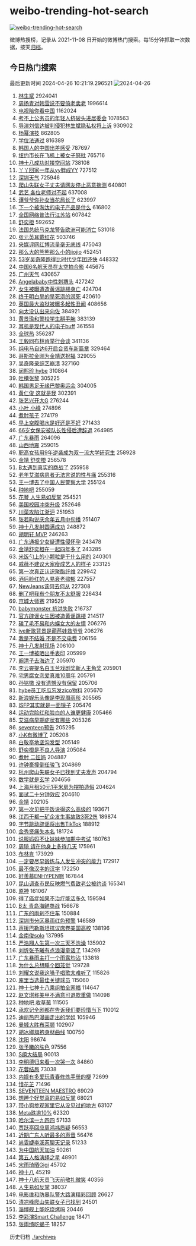 # weibo-trending-hot-search

[![weibo-trending-hot-search](https://github.com/ameizi/weibo-trending-hot-search/actions/workflows/ci.yml/badge.svg)](https://github.com/ameizi/weibo-trending-hot-search/actions/workflows/ci.yml)

微博热搜榜，记录从 2021-11-08 日开始的微博热门搜索。每15分钟抓取一次数据，按天[归档](./archives)。

## 今日热门搜索

<!-- BEGIN --> 
最后更新时间 2024-04-26 10:21:19.296521 
![2024-04-26](https://imgs-storage.s3.us-east-005.backblazeb2.com/20240426/2024-04-26.png?versionId=4_z8fbbed132d73df8689c40f13_f1061c69935e7f0d9_d20240426_m022119_c005_v0501000_t0046_u01714098079230) 
1. [林生斌](https://s.weibo.com/weibo?q=%E6%9E%97%E7%94%9F%E6%96%8C&t=31&band_rank=2&Refer=top) 2924041
1. [周扬青对韩雪说不要倚老卖老](https://s.weibo.com/weibo?q=%23%E5%91%A8%E6%89%AC%E9%9D%92%E5%AF%B9%E9%9F%A9%E9%9B%AA%E8%AF%B4%E4%B8%8D%E8%A6%81%E5%80%9A%E8%80%81%E5%8D%96%E8%80%81%23&t=31&band_rank=1&Refer=top) 1996614
1. [电视陪你看中国](https://s.weibo.com/weibo?q=%23%E7%94%B5%E8%A7%86%E9%99%AA%E4%BD%A0%E7%9C%8B%E4%B8%AD%E5%9B%BD%23&t=31&band_rank=3&Refer=top) 1162024
1. [考不上公务员的年轻人挤破头进居委会](https://s.weibo.com/weibo?q=%23%E8%80%83%E4%B8%8D%E4%B8%8A%E5%85%AC%E5%8A%A1%E5%91%98%E7%9A%84%E5%B9%B4%E8%BD%BB%E4%BA%BA%E6%8C%A4%E7%A0%B4%E5%A4%B4%E8%BF%9B%E5%B1%85%E5%A7%94%E4%BC%9A%23&t=31&band_rank=22&Refer=top) 1078563
1. [导演刘信达被判侵犯林生斌隐私权将上诉](https://s.weibo.com/weibo?q=%23%E5%AF%BC%E6%BC%94%E5%88%98%E4%BF%A1%E8%BE%BE%E8%A2%AB%E5%88%A4%E4%BE%B5%E7%8A%AF%E6%9E%97%E7%94%9F%E6%96%8C%E9%9A%90%E7%A7%81%E6%9D%83%E5%B0%86%E4%B8%8A%E8%AF%89%23&t=31&band_rank=4&Refer=top) 930902
1. [杨幂演技](https://s.weibo.com/weibo?q=%E6%9D%A8%E5%B9%82%E6%BC%94%E6%8A%80&t=31&band_rank=1&Refer=top) 862805
1. [学位法通过](https://s.weibo.com/weibo?q=%23%E5%AD%A6%E4%BD%8D%E6%B3%95%E9%80%9A%E8%BF%87%23&t=31&band_rank=16&Refer=top) 816389
1. [韩国人的中国出差感受](https://s.weibo.com/weibo?q=%E9%9F%A9%E5%9B%BD%E4%BA%BA%E7%9A%84%E4%B8%AD%E5%9B%BD%E5%87%BA%E5%B7%AE%E6%84%9F%E5%8F%97&t=31&band_rank=11&Refer=top) 787697
1. [纽约市长在飞机上被女子怒批](https://s.weibo.com/weibo?q=%23%E7%BA%BD%E7%BA%A6%E5%B8%82%E9%95%BF%E5%9C%A8%E9%A3%9E%E6%9C%BA%E4%B8%8A%E8%A2%AB%E5%A5%B3%E5%AD%90%E6%80%92%E6%89%B9%23&t=31&band_rank=18&Refer=top) 765716
1. [神十八成功对接空间站](https://s.weibo.com/weibo?q=%23%E7%A5%9E%E5%8D%81%E5%85%AB%E6%88%90%E5%8A%9F%E5%AF%B9%E6%8E%A5%E7%A9%BA%E9%97%B4%E7%AB%99%23&t=31&band_rank=35&Refer=top) 738108
1. [丫丫回家一年从yy胖成YY](https://s.weibo.com/weibo?q=%23%E4%B8%AB%E4%B8%AB%E5%9B%9E%E5%AE%B6%E4%B8%80%E5%B9%B4%E4%BB%8Eyy%E8%83%96%E6%88%90YY%23&t=31&band_rank=18&Refer=top) 727512
1. [深圳天气](https://s.weibo.com/weibo?q=%E6%B7%B1%E5%9C%B3%E5%A4%A9%E6%B0%94&t=31&band_rank=5&Refer=top) 725946
1. [爬山失联女子丈夫请网友停止恶意揣测](https://s.weibo.com/weibo?q=%23%E7%88%AC%E5%B1%B1%E5%A4%B1%E8%81%94%E5%A5%B3%E5%AD%90%E4%B8%88%E5%A4%AB%E8%AF%B7%E7%BD%91%E5%8F%8B%E5%81%9C%E6%AD%A2%E6%81%B6%E6%84%8F%E6%8F%A3%E6%B5%8B%23&t=31&band_rank=5&Refer=top) 640801
1. [武艺 各位老师对不起](https://s.weibo.com/weibo?q=%E6%AD%A6%E8%89%BA%20%E5%90%84%E4%BD%8D%E8%80%81%E5%B8%88%E5%AF%B9%E4%B8%8D%E8%B5%B7&t=31&band_rank=2&Refer=top) 637008
1. [谭爷爷你孙女当花局长了](https://s.weibo.com/weibo?q=%23%E8%B0%AD%E7%88%B7%E7%88%B7%E4%BD%A0%E5%AD%99%E5%A5%B3%E5%BD%93%E8%8A%B1%E5%B1%80%E9%95%BF%E4%BA%86%23&t=31&band_rank=44&Refer=top) 623997
1. [下一个被淘汰的电子产品是什么](https://s.weibo.com/weibo?q=%23%E4%B8%8B%E4%B8%80%E4%B8%AA%E8%A2%AB%E6%B7%98%E6%B1%B0%E7%9A%84%E7%94%B5%E5%AD%90%E4%BA%A7%E5%93%81%E6%98%AF%E4%BB%80%E4%B9%88%23&t=31&band_rank=7&Refer=top) 616802
1. [全国网络普法行江苏站](https://s.weibo.com/weibo?q=%23%E5%85%A8%E5%9B%BD%E7%BD%91%E7%BB%9C%E6%99%AE%E6%B3%95%E8%A1%8C%E6%B1%9F%E8%8B%8F%E7%AB%99%23&t=31&band_rank=3&Refer=top) 607842
1. [舒奕橙](https://s.weibo.com/weibo?q=%E8%88%92%E5%A5%95%E6%A9%99&t=31&band_rank=18&Refer=top) 592652
1. [法国总统马克龙警告欧洲可能消亡](https://s.weibo.com/weibo?q=%23%E6%B3%95%E5%9B%BD%E6%80%BB%E7%BB%9F%E9%A9%AC%E5%85%8B%E9%BE%99%E8%AD%A6%E5%91%8A%E6%AC%A7%E6%B4%B2%E5%8F%AF%E8%83%BD%E6%B6%88%E4%BA%A1%23&t=31&band_rank=4&Refer=top) 531018
1. [张元英耳戴红花](https://s.weibo.com/weibo?q=%23%E5%BC%A0%E5%85%83%E8%8B%B1%E8%80%B3%E6%88%B4%E7%BA%A2%E8%8A%B1%23&t=31&band_rank=6&Refer=top) 503746
1. [央媒评网红博流量毫无底线](https://s.weibo.com/weibo?q=%23%E5%A4%AE%E5%AA%92%E8%AF%84%E7%BD%91%E7%BA%A2%E5%8D%9A%E6%B5%81%E9%87%8F%E6%AF%AB%E6%97%A0%E5%BA%95%E7%BA%BF%23&t=31&band_rank=29&Refer=top) 475043
1. [那么大的熊熊那么小的jiojio](https://s.weibo.com/weibo?q=%23%E9%82%A3%E4%B9%88%E5%A4%A7%E7%9A%84%E7%86%8A%E7%86%8A%E9%82%A3%E4%B9%88%E5%B0%8F%E7%9A%84jiojio%23&t=31&band_rank=48&Refer=top) 452451
1. [53岁吴奇隆跑得比时代少年团还快](https://s.weibo.com/weibo?q=%2353%E5%B2%81%E5%90%B4%E5%A5%87%E9%9A%86%E8%B7%91%E5%BE%97%E6%AF%94%E6%97%B6%E4%BB%A3%E5%B0%91%E5%B9%B4%E5%9B%A2%E8%BF%98%E5%BF%AB%23&t=31&band_rank=8&Refer=top) 448332
1. [中国6名航天员在太空拍合影](https://s.weibo.com/weibo?q=%23%E4%B8%AD%E5%9B%BD6%E5%90%8D%E8%88%AA%E5%A4%A9%E5%91%98%E5%9C%A8%E5%A4%AA%E7%A9%BA%E6%8B%8D%E5%90%88%E5%BD%B1%23&t=31&band_rank=20&Refer=top) 445675
1. [广州天气](https://s.weibo.com/weibo?q=%E5%B9%BF%E5%B7%9E%E5%A4%A9%E6%B0%94&t=31&band_rank=14&Refer=top) 430657
1. [Angelababy中性刺猬头](https://s.weibo.com/weibo?q=%23Angelababy%E4%B8%AD%E6%80%A7%E5%88%BA%E7%8C%AC%E5%A4%B4%23&t=31&band_rank=11&Refer=top) 427242
1. [女生被曝遭造黄谣跳楼身亡](https://s.weibo.com/weibo?q=%23%E5%A5%B3%E7%94%9F%E8%A2%AB%E6%9B%9D%E9%81%AD%E9%80%A0%E9%BB%84%E8%B0%A3%E8%B7%B3%E6%A5%BC%E8%BA%AB%E4%BA%A1%23&t=31&band_rank=11&Refer=top) 424704
1. [终于明白旱的旱死涝的涝死](https://s.weibo.com/weibo?q=%23%E7%BB%88%E4%BA%8E%E6%98%8E%E7%99%BD%E6%97%B1%E7%9A%84%E6%97%B1%E6%AD%BB%E6%B6%9D%E7%9A%84%E6%B6%9D%E6%AD%BB%23&t=31&band_rank=12&Refer=top) 420610
1. [英国最大监狱被曝多起性丑闻](https://s.weibo.com/weibo?q=%23%E8%8B%B1%E5%9B%BD%E6%9C%80%E5%A4%A7%E7%9B%91%E7%8B%B1%E8%A2%AB%E6%9B%9D%E5%A4%9A%E8%B5%B7%E6%80%A7%E4%B8%91%E9%97%BB%23&t=31&band_rank=50&Refer=top) 408656
1. [向太没认出来向佐](https://s.weibo.com/weibo?q=%23%E5%90%91%E5%A4%AA%E6%B2%A1%E8%AE%A4%E5%87%BA%E6%9D%A5%E5%90%91%E4%BD%90%23&t=31&band_rank=13&Refer=top) 384921
1. [黄景瑜和警校学生掰手腕](https://s.weibo.com/weibo?q=%23%E9%BB%84%E6%99%AF%E7%91%9C%E5%92%8C%E8%AD%A6%E6%A0%A1%E5%AD%A6%E7%94%9F%E6%8E%B0%E6%89%8B%E8%85%95%23&t=31&band_rank=18&Refer=top) 383139
1. [耳机是现代人的电子buff](https://s.weibo.com/weibo?q=%23%E8%80%B3%E6%9C%BA%E6%98%AF%E7%8E%B0%E4%BB%A3%E4%BA%BA%E7%9A%84%E7%94%B5%E5%AD%90buff%23&t=31&band_rank=13&Refer=top) 361558
1. [全球热](https://s.weibo.com/weibo?q=%E5%85%A8%E7%90%83%E7%83%AD&t=31&band_rank=14&Refer=top) 356287
1. [王毅同布林肯举行会谈](https://s.weibo.com/weibo?q=%23%E7%8E%8B%E6%AF%85%E5%90%8C%E5%B8%83%E6%9E%97%E8%82%AF%E4%B8%BE%E8%A1%8C%E4%BC%9A%E8%B0%88%23&t=31&band_rank=50&Refer=top) 341136
1. [纯电马自达6开启合资车新篇章](https://s.weibo.com/weibo?q=%23%E7%BA%AF%E7%94%B5%E9%A9%AC%E8%87%AA%E8%BE%BE6%E5%BC%80%E5%90%AF%E5%90%88%E8%B5%84%E8%BD%A6%E6%96%B0%E7%AF%87%E7%AB%A0%23&t=31&band_rank=17&Refer=top) 329464
1. [哥斯拉金刚为金靖送祝福](https://s.weibo.com/weibo?q=%23%E5%93%A5%E6%96%AF%E6%8B%89%E9%87%91%E5%88%9A%E4%B8%BA%E9%87%91%E9%9D%96%E9%80%81%E7%A5%9D%E7%A6%8F%23&t=31&band_rank=15&Refer=top) 329055
1. [吴奇隆录综艺崩溃](https://s.weibo.com/weibo?q=%23%E5%90%B4%E5%A5%87%E9%9A%86%E5%BD%95%E7%BB%BC%E8%89%BA%E5%B4%A9%E6%BA%83%23&t=31&band_rank=27&Refer=top) 327160
1. [闵熙珍 hybe](https://s.weibo.com/weibo?q=%E9%97%B5%E7%86%99%E7%8F%8D%20hybe&t=31&band_rank=17&Refer=top) 310864
1. [吐槽张黎](https://s.weibo.com/weibo?q=%E5%90%90%E6%A7%BD%E5%BC%A0%E9%BB%8E&t=31&band_rank=7&Refer=top) 305225
1. [韩国男足无缘巴黎奥运会](https://s.weibo.com/weibo?q=%23%E9%9F%A9%E5%9B%BD%E7%94%B7%E8%B6%B3%E6%97%A0%E7%BC%98%E5%B7%B4%E9%BB%8E%E5%A5%A5%E8%BF%90%E4%BC%9A%23&t=31&band_rank=45&Refer=top) 304005
1. [黄仁俊 这就是我](https://s.weibo.com/weibo?q=%E9%BB%84%E4%BB%81%E4%BF%8A%20%E8%BF%99%E5%B0%B1%E6%98%AF%E6%88%91&t=31&band_rank=8&Refer=top) 302391
1. [张艺兴开大G](https://s.weibo.com/weibo?q=%23%E5%BC%A0%E8%89%BA%E5%85%B4%E5%BC%80%E5%A4%A7G%23&t=31&band_rank=12&Refer=top) 276244
1. [小叶 小峰](https://s.weibo.com/weibo?q=%E5%B0%8F%E5%8F%B6%20%E5%B0%8F%E5%B3%B0&t=31&band_rank=41&Refer=top) 274896
1. [煮肘孩子](https://s.weibo.com/weibo?q=%E7%85%AE%E8%82%98%E5%AD%A9%E5%AD%90&t=31&band_rank=13&Refer=top) 274179
1. [早上空腹喝水是好还是不好](https://s.weibo.com/weibo?q=%23%E6%97%A9%E4%B8%8A%E7%A9%BA%E8%85%B9%E5%96%9D%E6%B0%B4%E6%98%AF%E5%A5%BD%E8%BF%98%E6%98%AF%E4%B8%8D%E5%A5%BD%23&t=31&band_rank=21&Refer=top) 271433
1. [66岁女保安被队长性侵后遭辞退](https://s.weibo.com/weibo?q=%2366%E5%B2%81%E5%A5%B3%E4%BF%9D%E5%AE%89%E8%A2%AB%E9%98%9F%E9%95%BF%E6%80%A7%E4%BE%B5%E5%90%8E%E9%81%AD%E8%BE%9E%E9%80%80%23&t=31&band_rank=23&Refer=top) 264985
1. [广东暴雨](https://s.weibo.com/weibo?q=%23%E5%B9%BF%E4%B8%9C%E6%9A%B4%E9%9B%A8%23&t=31&band_rank=22&Refer=top) 264096
1. [山西地震](https://s.weibo.com/weibo?q=%E5%B1%B1%E8%A5%BF%E5%9C%B0%E9%9C%87&t=31&band_rank=9&Refer=top) 259015
1. [职高女孩用9年逆袭成为双一流大学研究生](https://s.weibo.com/weibo?q=%23%E8%81%8C%E9%AB%98%E5%A5%B3%E5%AD%A9%E7%94%A89%E5%B9%B4%E9%80%86%E8%A2%AD%E6%88%90%E4%B8%BA%E5%8F%8C%E4%B8%80%E6%B5%81%E5%A4%A7%E5%AD%A6%E7%A0%94%E7%A9%B6%E7%94%9F%23&t=31&band_rank=10&Refer=top) 258928
1. [金靖 舒奕橙](https://s.weibo.com/weibo?q=%E9%87%91%E9%9D%96%20%E8%88%92%E5%A5%95%E6%A9%99&t=31&band_rank=13&Refer=top) 256578
1. [B太遇到真实的商战了](https://s.weibo.com/weibo?q=%23B%E5%A4%AA%E9%81%87%E5%88%B0%E7%9C%9F%E5%AE%9E%E7%9A%84%E5%95%86%E6%88%98%E4%BA%86%23&t=31&band_rank=14&Refer=top) 255958
1. [老年艾滋病患者无法言说的性与痛](https://s.weibo.com/weibo?q=%23%E8%80%81%E5%B9%B4%E8%89%BE%E6%BB%8B%E7%97%85%E6%82%A3%E8%80%85%E6%97%A0%E6%B3%95%E8%A8%80%E8%AF%B4%E7%9A%84%E6%80%A7%E4%B8%8E%E7%97%9B%23&t=31&band_rank=15&Refer=top) 255316
1. [王一博去了中国人民警察大学](https://s.weibo.com/weibo?q=%23%E7%8E%8B%E4%B8%80%E5%8D%9A%E5%8E%BB%E4%BA%86%E4%B8%AD%E5%9B%BD%E4%BA%BA%E6%B0%91%E8%AD%A6%E5%AF%9F%E5%A4%A7%E5%AD%A6%23&t=31&band_rank=16&Refer=top) 255124
1. [种地吧](https://s.weibo.com/weibo?q=%E7%A7%8D%E5%9C%B0%E5%90%A7&t=31&band_rank=25&Refer=top) 255059
1. [花琴 人生易如反掌](https://s.weibo.com/weibo?q=%E8%8A%B1%E7%90%B4%20%E4%BA%BA%E7%94%9F%E6%98%93%E5%A6%82%E5%8F%8D%E6%8E%8C&t=31&band_rank=17&Refer=top) 254521
1. [美国校园冲突升级](https://s.weibo.com/weibo?q=%23%E7%BE%8E%E5%9B%BD%E6%A0%A1%E5%9B%AD%E5%86%B2%E7%AA%81%E5%8D%87%E7%BA%A7%23&t=31&band_rank=38&Refer=top) 252646
1. [川菜攻陷江浙沪](https://s.weibo.com/weibo?q=%23%E5%B7%9D%E8%8F%9C%E6%94%BB%E9%99%B7%E6%B1%9F%E6%B5%99%E6%B2%AA%23&t=31&band_rank=23&Refer=top) 251953
1. [张若昀说庆余年五月中旬播](https://s.weibo.com/weibo?q=%23%E5%BC%A0%E8%8B%A5%E6%98%80%E8%AF%B4%E5%BA%86%E4%BD%99%E5%B9%B4%E4%BA%94%E6%9C%88%E4%B8%AD%E6%97%AC%E6%92%AD%23&t=31&band_rank=45&Refer=top) 251407
1. [神十八发射圆满成功](https://s.weibo.com/weibo?q=%E7%A5%9E%E5%8D%81%E5%85%AB%E5%8F%91%E5%B0%84%E5%9C%86%E6%BB%A1%E6%88%90%E5%8A%9F&t=31&band_rank=19&Refer=top) 248872
1. [胡明轩 MVP](https://s.weibo.com/weibo?q=%E8%83%A1%E6%98%8E%E8%BD%A9%20MVP&t=31&band_rank=20&Refer=top) 246263
1. [广东通报少女疑遭性侵怀孕](https://s.weibo.com/weibo?q=%23%E5%B9%BF%E4%B8%9C%E9%80%9A%E6%8A%A5%E5%B0%91%E5%A5%B3%E7%96%91%E9%81%AD%E6%80%A7%E4%BE%B5%E6%80%80%E5%AD%95%23&t=31&band_rank=23&Refer=top) 243478
1. [金靖舒奕橙在一起四年多了](https://s.weibo.com/weibo?q=%23%E9%87%91%E9%9D%96%E8%88%92%E5%A5%95%E6%A9%99%E5%9C%A8%E4%B8%80%E8%B5%B7%E5%9B%9B%E5%B9%B4%E5%A4%9A%E4%BA%86%23&t=31&band_rank=21&Refer=top) 243285
1. [米饭勺上的小颗粒是干什么用的](https://s.weibo.com/weibo?q=%23%E7%B1%B3%E9%A5%AD%E5%8B%BA%E4%B8%8A%E7%9A%84%E5%B0%8F%E9%A2%97%E7%B2%92%E6%98%AF%E5%B9%B2%E4%BB%80%E4%B9%88%E7%94%A8%E7%9A%84%23&t=31&band_rank=24&Refer=top) 240301
1. [戚薇不建议大家瘦成艺人的样子](https://s.weibo.com/weibo?q=%23%E6%88%9A%E8%96%87%E4%B8%8D%E5%BB%BA%E8%AE%AE%E5%A4%A7%E5%AE%B6%E7%98%A6%E6%88%90%E8%89%BA%E4%BA%BA%E7%9A%84%E6%A0%B7%E5%AD%90%23&t=31&band_rank=22&Refer=top) 233125
1. [第一次真正认识聚酯纤维](https://s.weibo.com/weibo?q=%23%E7%AC%AC%E4%B8%80%E6%AC%A1%E7%9C%9F%E6%AD%A3%E8%AE%A4%E8%AF%86%E8%81%9A%E9%85%AF%E7%BA%A4%E7%BB%B4%23&t=31&band_rank=23&Refer=top) 229942
1. [酒后脸红的人易衰老抑郁](https://s.weibo.com/weibo?q=%23%E9%85%92%E5%90%8E%E8%84%B8%E7%BA%A2%E7%9A%84%E4%BA%BA%E6%98%93%E8%A1%B0%E8%80%81%E6%8A%91%E9%83%81%23&t=31&band_rank=24&Refer=top) 227557
1. [NewJeans该何去何从](https://s.weibo.com/weibo?q=%23NewJeans%E8%AF%A5%E4%BD%95%E5%8E%BB%E4%BD%95%E4%BB%8E%23&t=31&band_rank=28&Refer=top) 227308
1. [删了吧我有个朋友不太舒服](https://s.weibo.com/weibo?q=%23%E5%88%A0%E4%BA%86%E5%90%A7%E6%88%91%E6%9C%89%E4%B8%AA%E6%9C%8B%E5%8F%8B%E4%B8%8D%E5%A4%AA%E8%88%92%E6%9C%8D%23&t=31&band_rank=25&Refer=top) 226434
1. [京城大师赛](https://s.weibo.com/weibo?q=%E4%BA%AC%E5%9F%8E%E5%A4%A7%E5%B8%88%E8%B5%9B&t=31&band_rank=20&Refer=top) 219529
1. [babymonster 抗洪失败](https://s.weibo.com/weibo?q=babymonster%20%E6%8A%97%E6%B4%AA%E5%A4%B1%E8%B4%A5&t=31&band_rank=26&Refer=top) 216737
1. [官方辟谣女生因被造黄谣跳楼](https://s.weibo.com/weibo?q=%23%E5%AE%98%E6%96%B9%E8%BE%9F%E8%B0%A3%E5%A5%B3%E7%94%9F%E5%9B%A0%E8%A2%AB%E9%80%A0%E9%BB%84%E8%B0%A3%E8%B7%B3%E6%A5%BC%23&t=31&band_rank=26&Refer=top) 214517
1. [磕了毛不易和内娱女大的友情](https://s.weibo.com/weibo?q=%23%E7%A3%95%E4%BA%86%E6%AF%9B%E4%B8%8D%E6%98%93%E5%92%8C%E5%86%85%E5%A8%B1%E5%A5%B3%E5%A4%A7%E7%9A%84%E5%8F%8B%E6%83%85%23&t=31&band_rank=27&Refer=top) 206276
1. [ive新歌背景是葫芦娃救爷爷](https://s.weibo.com/weibo?q=%23ive%E6%96%B0%E6%AD%8C%E8%83%8C%E6%99%AF%E6%98%AF%E8%91%AB%E8%8A%A6%E5%A8%83%E6%95%91%E7%88%B7%E7%88%B7%23&t=31&band_rank=28&Refer=top) 206276
1. [我是不结婚 不是不交电费](https://s.weibo.com/weibo?q=%E6%88%91%E6%98%AF%E4%B8%8D%E7%BB%93%E5%A9%9A%20%E4%B8%8D%E6%98%AF%E4%B8%8D%E4%BA%A4%E7%94%B5%E8%B4%B9&t=31&band_rank=29&Refer=top) 206156
1. [神十八发射现场](https://s.weibo.com/weibo?q=%23%E7%A5%9E%E5%8D%81%E5%85%AB%E5%8F%91%E5%B0%84%E7%8E%B0%E5%9C%BA%23&t=31&band_rank=30&Refer=top) 206100
1. [王一博被晒出手表印](https://s.weibo.com/weibo?q=%23%E7%8E%8B%E4%B8%80%E5%8D%9A%E8%A2%AB%E6%99%92%E5%87%BA%E6%89%8B%E8%A1%A8%E5%8D%B0%23&t=31&band_rank=31&Refer=top) 205999
1. [阚清子去海边了](https://s.weibo.com/weibo?q=%23%E9%98%9A%E6%B8%85%E5%AD%90%E5%8E%BB%E6%B5%B7%E8%BE%B9%E4%BA%86%23&t=31&band_rank=32&Refer=top) 205970
1. [李云霄提名白玉兰戏剧奖新人主角奖](https://s.weibo.com/weibo?q=%23%E6%9D%8E%E4%BA%91%E9%9C%84%E6%8F%90%E5%90%8D%E7%99%BD%E7%8E%89%E5%85%B0%E6%88%8F%E5%89%A7%E5%A5%96%E6%96%B0%E4%BA%BA%E4%B8%BB%E8%A7%92%E5%A5%96%23&t=31&band_rank=33&Refer=top) 205901
1. [宅男腐女恋爱真难10周年](https://s.weibo.com/weibo?q=%E5%AE%85%E7%94%B7%E8%85%90%E5%A5%B3%E6%81%8B%E7%88%B1%E7%9C%9F%E9%9A%BE10%E5%91%A8%E5%B9%B4&t=31&band_rank=34&Refer=top) 205791
1. [孙铭徽 没有遗憾没有保留](https://s.weibo.com/weibo?q=%E5%AD%99%E9%93%AD%E5%BE%BD%20%E6%B2%A1%E6%9C%89%E9%81%97%E6%86%BE%E6%B2%A1%E6%9C%89%E4%BF%9D%E7%95%99&t=31&band_rank=35&Refer=top) 205706
1. [hybe员工吃瓜忘发zico物料](https://s.weibo.com/weibo?q=hybe%E5%91%98%E5%B7%A5%E5%90%83%E7%93%9C%E5%BF%98%E5%8F%91zico%E7%89%A9%E6%96%99&t=31&band_rank=36&Refer=top) 205670
1. [新浪娱乐头像是李现周雨彤](https://s.weibo.com/weibo?q=%23%E6%96%B0%E6%B5%AA%E5%A8%B1%E4%B9%90%E5%A4%B4%E5%83%8F%E6%98%AF%E6%9D%8E%E7%8E%B0%E5%91%A8%E9%9B%A8%E5%BD%A4%23&t=31&band_rank=37&Refer=top) 205565
1. [ISFP其实就是一面镜子](https://s.weibo.com/weibo?q=%23ISFP%E5%85%B6%E5%AE%9E%E5%B0%B1%E6%98%AF%E4%B8%80%E9%9D%A2%E9%95%9C%E5%AD%90%23&t=31&band_rank=38&Refer=top) 205476
1. [运动完脸红和脸白的人谁更健康](https://s.weibo.com/weibo?q=%23%E8%BF%90%E5%8A%A8%E5%AE%8C%E8%84%B8%E7%BA%A2%E5%92%8C%E8%84%B8%E7%99%BD%E7%9A%84%E4%BA%BA%E8%B0%81%E6%9B%B4%E5%81%A5%E5%BA%B7%23&t=31&band_rank=39&Refer=top) 205466
1. [艾滋病早期症状有哪些](https://s.weibo.com/weibo?q=%23%E8%89%BE%E6%BB%8B%E7%97%85%E6%97%A9%E6%9C%9F%E7%97%87%E7%8A%B6%E6%9C%89%E5%93%AA%E4%BA%9B%23&t=31&band_rank=40&Refer=top) 205326
1. [seventeen预告](https://s.weibo.com/weibo?q=seventeen%E9%A2%84%E5%91%8A&t=31&band_rank=41&Refer=top) 205295
1. [小K有微博了](https://s.weibo.com/weibo?q=%E5%B0%8FK%E6%9C%89%E5%BE%AE%E5%8D%9A%E4%BA%86&t=31&band_rank=42&Refer=top) 205208
1. [白敬亭地垄沟发型](https://s.weibo.com/weibo?q=%23%E7%99%BD%E6%95%AC%E4%BA%AD%E5%9C%B0%E5%9E%84%E6%B2%9F%E5%8F%91%E5%9E%8B%23&t=31&band_rank=43&Refer=top) 205149
1. [舒奕橙是不良人导演](https://s.weibo.com/weibo?q=%E8%88%92%E5%A5%95%E6%A9%99%E6%98%AF%E4%B8%8D%E8%89%AF%E4%BA%BA%E5%AF%BC%E6%BC%94&t=31&band_rank=44&Refer=top) 205084
1. [煮肘 二妞妈](https://s.weibo.com/weibo?q=%E7%85%AE%E8%82%98%20%E4%BA%8C%E5%A6%9E%E5%A6%88&t=31&band_rank=46&Refer=top) 204887
1. [许钟豪撞倒任骏飞](https://s.weibo.com/weibo?q=%23%E8%AE%B8%E9%92%9F%E8%B1%AA%E6%92%9E%E5%80%92%E4%BB%BB%E9%AA%8F%E9%A3%9E%23&t=31&band_rank=47&Refer=top) 204869
1. [杭州爬山失联女子已找到丈夫发声](https://s.weibo.com/weibo?q=%23%E6%9D%AD%E5%B7%9E%E7%88%AC%E5%B1%B1%E5%A4%B1%E8%81%94%E5%A5%B3%E5%AD%90%E5%B7%B2%E6%89%BE%E5%88%B0%E4%B8%88%E5%A4%AB%E5%8F%91%E5%A3%B0%23&t=31&band_rank=48&Refer=top) 204794
1. [数学就是玄学](https://s.weibo.com/weibo?q=%E6%95%B0%E5%AD%A6%E5%B0%B1%E6%98%AF%E7%8E%84%E5%AD%A6&t=31&band_rank=49&Refer=top) 204656
1. [上海月租50元1平米房为摆拍造假](https://s.weibo.com/weibo?q=%23%E4%B8%8A%E6%B5%B7%E6%9C%88%E7%A7%9F50%E5%85%831%E5%B9%B3%E7%B1%B3%E6%88%BF%E4%B8%BA%E6%91%86%E6%8B%8D%E9%80%A0%E5%81%87%23&t=31&band_rank=50&Refer=top) 204624
1. [面试二十分钟效应](https://s.weibo.com/weibo?q=%E9%9D%A2%E8%AF%95%E4%BA%8C%E5%8D%81%E5%88%86%E9%92%9F%E6%95%88%E5%BA%94&t=31&band_rank=27&Refer=top) 204610
1. [金靖](https://s.weibo.com/weibo?q=%E9%87%91%E9%9D%96&t=31&band_rank=28&Refer=top) 202105
1. [第一次见把干饭说得这么高级的](https://s.weibo.com/weibo?q=%23%E7%AC%AC%E4%B8%80%E6%AC%A1%E8%A7%81%E6%8A%8A%E5%B9%B2%E9%A5%AD%E8%AF%B4%E5%BE%97%E8%BF%99%E4%B9%88%E9%AB%98%E7%BA%A7%E7%9A%84%23&t=31&band_rank=30&Refer=top) 193671
1. [江西于都一矿企发生事故致3死2伤](https://s.weibo.com/weibo?q=%23%E6%B1%9F%E8%A5%BF%E4%BA%8E%E9%83%BD%E4%B8%80%E7%9F%BF%E4%BC%81%E5%8F%91%E7%94%9F%E4%BA%8B%E6%95%85%E8%87%B43%E6%AD%BB2%E4%BC%A4%23&t=31&band_rank=31&Refer=top) 189874
1. [字节跳动辟谣将出售TikTok](https://s.weibo.com/weibo?q=%23%E5%AD%97%E8%8A%82%E8%B7%B3%E5%8A%A8%E8%BE%9F%E8%B0%A3%E5%B0%86%E5%87%BA%E5%94%AETikTok%23&t=31&band_rank=32&Refer=top) 188912
1. [金秀贤痛失本名](https://s.weibo.com/weibo?q=%23%E9%87%91%E7%A7%80%E8%B4%A4%E7%97%9B%E5%A4%B1%E6%9C%AC%E5%90%8D%23&t=31&band_rank=29&Refer=top) 181724
1. [说服妈妈不让妹妹参加期中考试](https://s.weibo.com/weibo?q=%23%E8%AF%B4%E6%9C%8D%E5%A6%88%E5%A6%88%E4%B8%8D%E8%AE%A9%E5%A6%B9%E5%A6%B9%E5%8F%82%E5%8A%A0%E6%9C%9F%E4%B8%AD%E8%80%83%E8%AF%95%23&t=31&band_rank=31&Refer=top) 180763
1. [周琦 请在他身上多待几天](https://s.weibo.com/weibo?q=%E5%91%A8%E7%90%A6%20%E8%AF%B7%E5%9C%A8%E4%BB%96%E8%BA%AB%E4%B8%8A%E5%A4%9A%E5%BE%85%E5%87%A0%E5%A4%A9&t=31&band_rank=32&Refer=top) 175961
1. [布林肯](https://s.weibo.com/weibo?q=%E5%B8%83%E6%9E%97%E8%82%AF&t=31&band_rank=34&Refer=top) 173929
1. [一定要尽早锻炼与人发生冲突的能力](https://s.weibo.com/weibo?q=%23%E4%B8%80%E5%AE%9A%E8%A6%81%E5%B0%BD%E6%97%A9%E9%94%BB%E7%82%BC%E4%B8%8E%E4%BA%BA%E5%8F%91%E7%94%9F%E5%86%B2%E7%AA%81%E7%9A%84%E8%83%BD%E5%8A%9B%23&t=31&band_rank=35&Refer=top) 172917
1. [最不像汉字的汉字](https://s.weibo.com/weibo?q=%E6%9C%80%E4%B8%8D%E5%83%8F%E6%B1%89%E5%AD%97%E7%9A%84%E6%B1%89%E5%AD%97&t=31&band_rank=31&Refer=top) 172250
1. [好羡慕ENHYPEN啊](https://s.weibo.com/weibo?q=%E5%A5%BD%E7%BE%A1%E6%85%95ENHYPEN%E5%95%8A&t=31&band_rank=32&Refer=top) 167844
1. [昆山调查市民反映燃气费致老公被约谈](https://s.weibo.com/weibo?q=%23%E6%98%86%E5%B1%B1%E8%B0%83%E6%9F%A5%E5%B8%82%E6%B0%91%E5%8F%8D%E6%98%A0%E7%87%83%E6%B0%94%E8%B4%B9%E8%87%B4%E8%80%81%E5%85%AC%E8%A2%AB%E7%BA%A6%E8%B0%88%23&t=31&band_rank=38&Refer=top) 165341
1. [原神](https://s.weibo.com/weibo?q=%23%E5%8E%9F%E7%A5%9E%23&t=31&band_rank=24&Refer=top) 161067
1. [得了癌症如果不治疗能活多久](https://s.weibo.com/weibo?q=%23%E5%BE%97%E4%BA%86%E7%99%8C%E7%97%87%E5%A6%82%E6%9E%9C%E4%B8%8D%E6%B2%BB%E7%96%97%E8%83%BD%E6%B4%BB%E5%A4%9A%E4%B9%85%23&t=31&band_rank=34&Refer=top) 159594
1. [B太 青岛海鲜商战](https://s.weibo.com/weibo?q=B%E5%A4%AA%20%E9%9D%92%E5%B2%9B%E6%B5%B7%E9%B2%9C%E5%95%86%E6%88%98&t=31&band_rank=39&Refer=top) 156678
1. [广东的雨刹不住车](https://s.weibo.com/weibo?q=%23%E5%B9%BF%E4%B8%9C%E7%9A%84%E9%9B%A8%E5%88%B9%E4%B8%8D%E4%BD%8F%E8%BD%A6%23&t=31&band_rank=38&Refer=top) 150884
1. [深圳市分区暴雨红色预警](https://s.weibo.com/weibo?q=%23%E6%B7%B1%E5%9C%B3%E5%B8%82%E5%88%86%E5%8C%BA%E6%9A%B4%E9%9B%A8%E7%BA%A2%E8%89%B2%E9%A2%84%E8%AD%A6%23&t=31&band_rank=40&Refer=top) 146589
1. [声援巴勒斯坦抗议席卷美国高校](https://s.weibo.com/weibo?q=%23%E5%A3%B0%E6%8F%B4%E5%B7%B4%E5%8B%92%E6%96%AF%E5%9D%A6%E6%8A%97%E8%AE%AE%E5%B8%AD%E5%8D%B7%E7%BE%8E%E5%9B%BD%E9%AB%98%E6%A0%A1%23&t=31&band_rank=42&Refer=top) 138196
1. [金南俊solo](https://s.weibo.com/weibo?q=%E9%87%91%E5%8D%97%E4%BF%8Asolo&t=31&band_rank=39&Refer=top) 137995
1. [严浩翔人生第一次三天不洗澡](https://s.weibo.com/weibo?q=%23%E4%B8%A5%E6%B5%A9%E7%BF%94%E4%BA%BA%E7%94%9F%E7%AC%AC%E4%B8%80%E6%AC%A1%E4%B8%89%E5%A4%A9%E4%B8%8D%E6%B4%97%E6%BE%A1%23&t=31&band_rank=44&Refer=top) 135902
1. [刘忻张予曦有点浪漫童话了](https://s.weibo.com/weibo?q=%E5%88%98%E5%BF%BB%E5%BC%A0%E4%BA%88%E6%9B%A6%E6%9C%89%E7%82%B9%E6%B5%AA%E6%BC%AB%E7%AB%A5%E8%AF%9D%E4%BA%86&t=31&band_rank=40&Refer=top) 134269
1. [广东暴雨主打一个雨露均沾](https://s.weibo.com/weibo?q=%23%E5%B9%BF%E4%B8%9C%E6%9A%B4%E9%9B%A8%E4%B8%BB%E6%89%93%E4%B8%80%E4%B8%AA%E9%9B%A8%E9%9C%B2%E5%9D%87%E6%B2%BE%23&t=31&band_rank=44&Refer=top) 133818
1. [为什么总想睡个回笼觉](https://s.weibo.com/weibo?q=%23%E4%B8%BA%E4%BB%80%E4%B9%88%E6%80%BB%E6%83%B3%E7%9D%A1%E4%B8%AA%E5%9B%9E%E7%AC%BC%E8%A7%89%23&t=31&band_rank=47&Refer=top) 129728
1. [刘耀文说我这嗓子唱歌太难听了](https://s.weibo.com/weibo?q=%23%E5%88%98%E8%80%80%E6%96%87%E8%AF%B4%E6%88%91%E8%BF%99%E5%97%93%E5%AD%90%E5%94%B1%E6%AD%8C%E5%A4%AA%E9%9A%BE%E5%90%AC%E4%BA%86%23&t=31&band_rank=46&Refer=top) 115826
1. [库里当选最佳关键球员](https://s.weibo.com/weibo?q=%23%E5%BA%93%E9%87%8C%E5%BD%93%E9%80%89%E6%9C%80%E4%BD%B3%E5%85%B3%E9%94%AE%E7%90%83%E5%91%98%23&t=31&band_rank=43&Refer=top) 115060
1. [神十七神十八乘组拍全家福](https://s.weibo.com/weibo?q=%23%E7%A5%9E%E5%8D%81%E4%B8%83%E7%A5%9E%E5%8D%81%E5%85%AB%E4%B9%98%E7%BB%84%E6%8B%8D%E5%85%A8%E5%AE%B6%E7%A6%8F%23&t=31&band_rank=44&Refer=top) 114647
1. [赵文琪称美甲不满意可退款重做](https://s.weibo.com/weibo?q=%23%E8%B5%B5%E6%96%87%E7%90%AA%E7%A7%B0%E7%BE%8E%E7%94%B2%E4%B8%8D%E6%BB%A1%E6%84%8F%E5%8F%AF%E9%80%80%E6%AC%BE%E9%87%8D%E5%81%9A%23&t=31&band_rank=42&Refer=top) 114098
1. [种地吧 收草莓](https://s.weibo.com/weibo?q=%E7%A7%8D%E5%9C%B0%E5%90%A7%20%E6%94%B6%E8%8D%89%E8%8E%93&t=31&band_rank=49&Refer=top) 111505
1. [承欢记全剧都在告诉我们要珍惜当下](https://s.weibo.com/weibo?q=%23%E6%89%BF%E6%AC%A2%E8%AE%B0%E5%85%A8%E5%89%A7%E9%83%BD%E5%9C%A8%E5%91%8A%E8%AF%89%E6%88%91%E4%BB%AC%E8%A6%81%E7%8F%8D%E6%83%9C%E5%BD%93%E4%B8%8B%23&t=31&band_rank=25&Refer=top) 110012
1. [迪丽热巴漫画走出的学姐](https://s.weibo.com/weibo?q=%23%E8%BF%AA%E4%B8%BD%E7%83%AD%E5%B7%B4%E6%BC%AB%E7%94%BB%E8%B5%B0%E5%87%BA%E7%9A%84%E5%AD%A6%E5%A7%90%23&t=31&band_rank=41&Refer=top) 105946
1. [曼城大胜布莱顿](https://s.weibo.com/weibo?q=%E6%9B%BC%E5%9F%8E%E5%A4%A7%E8%83%9C%E5%B8%83%E8%8E%B1%E9%A1%BF&t=31&band_rank=39&Refer=top) 102907
1. [胡冰卿旗袍身材曲线](https://s.weibo.com/weibo?q=%23%E8%83%A1%E5%86%B0%E5%8D%BF%E6%97%97%E8%A2%8D%E8%BA%AB%E6%9D%90%E6%9B%B2%E7%BA%BF%23&t=31&band_rank=45&Refer=top) 100750
1. [沈阳](https://s.weibo.com/weibo?q=%E6%B2%88%E9%98%B3&t=31&band_rank=32&Refer=top) 98674
1. [张予曦的肤色](https://s.weibo.com/weibo?q=%23%E5%BC%A0%E4%BA%88%E6%9B%A6%E7%9A%84%E8%82%A4%E8%89%B2%23&t=31&band_rank=44&Refer=top) 97556
1. [S组大结局](https://s.weibo.com/weibo?q=%23S%E7%BB%84%E5%A4%A7%E7%BB%93%E5%B1%80%23&t=31&band_rank=49&Refer=top) 90013
1. [李明德归来看一次哭一次](https://s.weibo.com/weibo?q=%E6%9D%8E%E6%98%8E%E5%BE%B7%E5%BD%92%E6%9D%A5%E7%9C%8B%E4%B8%80%E6%AC%A1%E5%93%AD%E4%B8%80%E6%AC%A1&t=31&band_rank=50&Refer=top) 84860
1. [花蓉结局](https://s.weibo.com/weibo?q=%E8%8A%B1%E8%93%89%E7%BB%93%E5%B1%80&t=31&band_rank=45&Refer=top) 73038
1. [内娱有多爱玩青春修炼手册的梗](https://s.weibo.com/weibo?q=%23%E5%86%85%E5%A8%B1%E6%9C%89%E5%A4%9A%E7%88%B1%E7%8E%A9%E9%9D%92%E6%98%A5%E4%BF%AE%E7%82%BC%E6%89%8B%E5%86%8C%E7%9A%84%E6%A2%97%23&t=31&band_rank=43&Refer=top) 72699
1. [惜花芷](https://s.weibo.com/weibo?q=%E6%83%9C%E8%8A%B1%E8%8A%B7&t=31&band_rank=49&Refer=top) 71496
1. [SEVENTEEN MAESTRO](https://s.weibo.com/weibo?q=SEVENTEEN%20MAESTRO&t=31&band_rank=42&Refer=top) 69029
1. [想睡个好觉真的易如反掌](https://s.weibo.com/weibo?q=%23%E6%83%B3%E7%9D%A1%E4%B8%AA%E5%A5%BD%E8%A7%89%E7%9C%9F%E7%9A%84%E6%98%93%E5%A6%82%E5%8F%8D%E6%8E%8C%23&t=31&band_rank=49&Refer=top) 68021
1. [带小狗参观家里它从没见过的地方](https://s.weibo.com/weibo?q=%E5%B8%A6%E5%B0%8F%E7%8B%97%E5%8F%82%E8%A7%82%E5%AE%B6%E9%87%8C%E5%AE%83%E4%BB%8E%E6%B2%A1%E8%A7%81%E8%BF%87%E7%9A%84%E5%9C%B0%E6%96%B9&t=31&band_rank=49&Refer=top) 63107
1. [Meta跌逾10%](https://s.weibo.com/weibo?q=%23Meta%E8%B7%8C%E9%80%BE10%25%23&t=31&band_rank=50&Refer=top) 62320
1. [哈尔滨一九四四](https://s.weibo.com/weibo?q=%E5%93%88%E5%B0%94%E6%BB%A8%E4%B8%80%E4%B9%9D%E5%9B%9B%E5%9B%9B&t=31&band_rank=32&Refer=top) 57133
1. [贾跃亭回应周鸿祎质疑](https://s.weibo.com/weibo?q=%23%E8%B4%BE%E8%B7%83%E4%BA%AD%E5%9B%9E%E5%BA%94%E5%91%A8%E9%B8%BF%E7%A5%8E%E8%B4%A8%E7%96%91%23&t=31&band_rank=41&Refer=top) 56553
1. [近期广东人听最多的声音](https://s.weibo.com/weibo?q=%23%E8%BF%91%E6%9C%9F%E5%B9%BF%E4%B8%9C%E4%BA%BA%E5%90%AC%E6%9C%80%E5%A4%9A%E7%9A%84%E5%A3%B0%E9%9F%B3%23&t=31&band_rank=42&Refer=top) 56476
1. [尚雯婕李溪芮聊天记录](https://s.weibo.com/weibo?q=%23%E5%B0%9A%E9%9B%AF%E5%A9%95%E6%9D%8E%E6%BA%AA%E8%8A%AE%E8%81%8A%E5%A4%A9%E8%AE%B0%E5%BD%95%23&t=31&band_rank=46&Refer=top) 51233
1. [为中国航天加油](https://s.weibo.com/weibo?q=%23%E4%B8%BA%E4%B8%AD%E5%9B%BD%E8%88%AA%E5%A4%A9%E5%8A%A0%E6%B2%B9%23&t=31&band_rank=48&Refer=top) 50261
1. [第五人格演绎之星](https://s.weibo.com/weibo?q=%23%E7%AC%AC%E4%BA%94%E4%BA%BA%E6%A0%BC%E6%BC%94%E7%BB%8E%E4%B9%8B%E6%98%9F%23&t=31&band_rank=49&Refer=top) 48901
1. [宋雨琦晒Gigi](https://s.weibo.com/weibo?q=%23%E5%AE%8B%E9%9B%A8%E7%90%A6%E6%99%92Gigi%23&t=31&band_rank=43&Refer=top) 45702
1. [神十八](https://s.weibo.com/weibo?q=%E7%A5%9E%E5%8D%81%E5%85%AB&t=31&band_rank=50&Refer=top) 45219
1. [神十八航天员飞天前敬礼微笑](https://s.weibo.com/weibo?q=%23%E7%A5%9E%E5%8D%81%E5%85%AB%E8%88%AA%E5%A4%A9%E5%91%98%E9%A3%9E%E5%A4%A9%E5%89%8D%E6%95%AC%E7%A4%BC%E5%BE%AE%E7%AC%91%23&t=31&band_rank=30&Refer=top) 40356
1. [人生易如反掌](https://s.weibo.com/weibo?q=%E4%BA%BA%E7%94%9F%E6%98%93%E5%A6%82%E5%8F%8D%E6%8E%8C&t=31&band_rank=37&Refer=top) 38037
1. [电影维和防暴队警大路演精彩回顾](https://s.weibo.com/weibo?q=%E7%94%B5%E5%BD%B1%E7%BB%B4%E5%92%8C%E9%98%B2%E6%9A%B4%E9%98%9F%E8%AD%A6%E5%A4%A7%E8%B7%AF%E6%BC%94%E7%B2%BE%E5%BD%A9%E5%9B%9E%E9%A1%BE&t=31&band_rank=45&Refer=top) 26627
1. [清凉峰爬山失联女子已找到](https://s.weibo.com/weibo?q=%23%E6%B8%85%E5%87%89%E5%B3%B0%E7%88%AC%E5%B1%B1%E5%A4%B1%E8%81%94%E5%A5%B3%E5%AD%90%E5%B7%B2%E6%89%BE%E5%88%B0%23&t=31&band_rank=50&Refer=top) 24501
1. [淄博舰上能吃烧烤吗](https://s.weibo.com/weibo?q=%23%E6%B7%84%E5%8D%9A%E8%88%B0%E4%B8%8A%E8%83%BD%E5%90%83%E7%83%A7%E7%83%A4%E5%90%97%23&t=31&band_rank=44&Refer=top) 20446
1. [李彩演Smart Challenge](https://s.weibo.com/weibo?q=%E6%9D%8E%E5%BD%A9%E6%BC%94Smart%20Challenge&t=31&band_rank=47&Refer=top) 18471
1. [张雨绮吃蝎子](https://s.weibo.com/weibo?q=%23%E5%BC%A0%E9%9B%A8%E7%BB%AE%E5%90%83%E8%9D%8E%E5%AD%90%23&t=31&band_rank=45&Refer=top) 18257
<!-- END -->

历史归档 [./archives](./archives)

